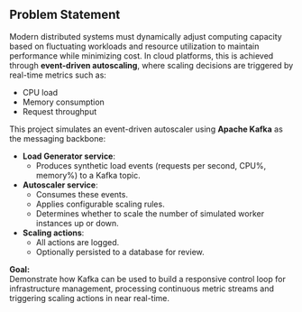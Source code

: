 ## Problem Statement

Modern distributed systems must dynamically adjust computing capacity based on fluctuating workloads and
resource utilization to maintain performance while minimizing cost.
In cloud platforms, this is achieved through **event-driven autoscaling**, where scaling decisions are triggered by real-time metrics such as:

- CPU load
- Memory consumption
- Request throughput

This project simulates an event-driven autoscaler using **Apache Kafka** as the messaging backbone:

- **Load Generator service**:
  - Produces synthetic load events (requests per second, CPU%, memory%) to a Kafka topic.
- **Autoscaler service**:
  - Consumes these events.
  - Applies configurable scaling rules.
  - Determines whether to scale the number of simulated worker instances up or down.
- **Scaling actions**:
  - All actions are logged.
  - Optionally persisted to a database for review.

**Goal:**  
Demonstrate how Kafka can be used to build a responsive control loop for infrastructure management, processing continuous metric streams and triggering scaling actions in near real-time.
